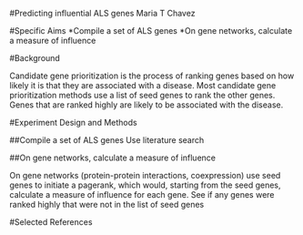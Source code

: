 #Predicting influential ALS genes
Maria T Chavez 

#Specific Aims 
  *Compile a set of ALS genes 
  *On gene networks, calculate a measure of influence 

#Background

Candidate gene prioritization is the process of ranking genes based on how likely it is that they are associated with a disease. Most candidate gene prioritization methods use a list of seed genes to rank the other genes. Genes that are ranked highly are likely to be associated with the disease. 

#Experiment Design and Methods 

##Compile a set of ALS genes
Use literature search 

##On gene networks, calculate a measure of influence 
	
On gene networks (protein-protein interactions, coexpression)  use seed genes to initiate a pagerank, which would, starting from the seed genes, calculate a measure of influence for each gene. 
See if any genes were ranked highly that were not in the list of seed genes 

#Selected References
